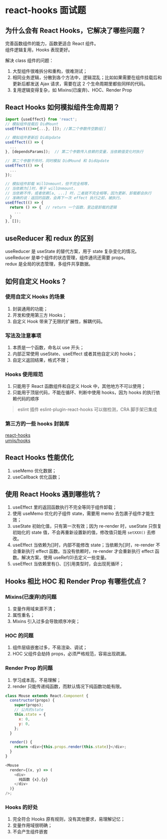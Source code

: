 # react-hooks 面试题

## 为什么会有 React Hooks，它解决了哪些问题？

完善函数组件的能力，函数更适合 React 组件。  
组件逻辑复用，Hooks 表现更好。

解决 class 组件的问题：

1. 大型组件很难拆分和重构，很难测试；
2. 相同业务逻辑，分散到各个方法中，逻辑混乱；比如如果需要在组件挂载后和更新后都发送 Ajax 请求，需要在这 2 个生命周期里都些同样的代码。
3. 复用逻辑变得复杂，如 Mixins(已废弃)、HOC、Render Prop

## React Hooks 如何模拟组件生命周期？

```js
import {useEffect} from 'react';
// 模拟组件挂载后 DidMount
useEffect(()=>{...}, []); //第二个参数传空数组[]

// 模拟组件更新后 DidUpdate
useEffect(() => {
  ...
}, [dependsParams]);  // 第二个参数传入依赖的变量，当依赖值变化时执行

// 第二个参数不传时，同时模拟 DidMound 和 DidUpdate
useEffect(() => {
  ...
});

// 模拟组件卸载 WillUnmount，但不完全相等，
// 当依赖为[]时，等于 willUnmount，
// 当依赖不传，或者依赖[a, ...] 时，二者就不完全相等，因为更新、卸载都会执行
// 准确的说：返回的函数，会再下一次 effect 执行之前，被执行。
useEffect(() => {
  return () => {  // return 一个函数，里边是卸载的逻辑
    ...
  }
}, []);
```

## useReducer 和 redux 的区别

useReducer 是 useState 的替代方案，用于 state 复杂变化的情况。  
useReducer 是单个组件的状态管理，组件通讯还需要 props。  
redux 是全局的状态管理，多组件共享数据。

## 如何自定义 Hooks？

### 使用自定义 Hooks 的场景

1. 封装通用的功能；
2. 开发和使用第三方 Hooks；
3. 自定义 Hook 带来了无限的扩展性，解耦代码。

### 写法及注意事项

1. 本质是一个函数，命名以 use 开头；
2. 内部正常使用 useState、useEffect 或者其他自定义的 hooks；
3. 自定义返回结果，格式不限；

### Hooks 使用规范

1. 只能用于 React 函数组件和自定义 Hook 中，其他地方不可以使用；
2. 只能用于顶层代码，不能在循环、判断中使用 hooks，因为 hooks 的执行依赖代码的顺序

> eslint 插件 eslint-plugin-react-hooks 可以做检测，CRA 脚手架已集成

### 第三方的一些 hooks 封装库

[react-hooks](https://nikgraf.github.io/react-hooks)  
[umijs/hooks](https://github.com/umijs/hooks)

## React Hooks 性能优化

1. useMemo 优化数据；
2. useCallback 优化函数；

## 使用 React Hooks 遇到哪些坑？

1. useEffect 里的返回函数执行不完全等同于组件卸载；
2. 使用 useMemo 优化的子组件 state，需要用 memo 去包裹子组件才能生效；
3. useState 初始化值，只有第一次有效；因为 re-render 时，useState 只恢复初始化的 state 值，不会再重新设置新的值，修改值只能用 `setXXX()` 去修改。
4. useEffect 当依赖为[]时，内部不能修改 state；当依赖为[]时，re-render 不会重新执行 effect 函数。当没有依赖时，re-render 才会重新执行 effect 函数。解决方案，使用 useRef(0)去定义一些变量。
5. useEffect 当依赖里有{}、[]引用类型时，会出现死循环；

## Hooks 相比 HOC 和 Render Prop 有哪些优点？

### Mixins(已废弃)的问题

1. 变量作用域来源不清；
2. 属性重名；
3. Mixins 引入过多会导致顺序冲突；

### HOC 的问题

1. 组件层级嵌套过多，不易渲染、调试；
2. HOC 父组件会劫持 props，必须严格规范，容易出现疏漏。

### Render Prop 的问题

1. 学习成本高，不易理解；
2. render 只能传递纯函数，而默认情况下纯函数功能有限。

```js
class Mouse extends React.Component {
  constructor(props) {
    super(props);
    // 公共的state
    this.state = {
      x: 0,
      y: 0,
    };
  }

  render() {
    return <div>{this.props.render(this.state)}</div>;
  }
}

<Mouse
  render={(x, y) => (
    <div>
      纯函数 {x},{y}
    </div>
  )}
/>;
```

### Hooks 的好处

1. 完全符合 Hooks 原有规则，没有其他要求，易理解记忆；
2. 变量作用域很明确；
3. 不会产生组件嵌套
